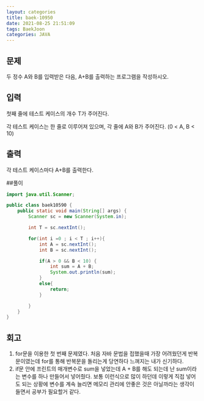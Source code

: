 ```yaml
---
layout: categories
title: baek-10950
date: 2021-08-25 21:51:09
tags: BaekJoon
categories: JAVA
---
```


## 문제
두 정수 A와 B를 입력받은 다음, A+B를 출력하는 프로그램을 작성하시오.

## 입력
첫째 줄에 테스트 케이스의 개수 T가 주어진다.

각 테스트 케이스는 한 줄로 이루어져 있으며, 각 줄에 A와 B가 주어진다. (0 < A, B < 10)

## 출력
각 테스트 케이스마다 A+B를 출력한다.

##풀이
```java
import java.util.Scanner;

public class baek10590 {
    public static void main(String[] args) {
        Scanner sc = new Scanner(System.in);

        int T = sc.nextInt();

        for(int i =0 ; i < T ; i++){
            int A = sc.nextInt();
            int B = sc.nextInt();

            if(A > 0 && B < 10) {
                int sum = A + B;
                System.out.println(sum);
            }
            else{
                return;
            }

        }
    }
}
```

## 회고
1. for문을 이용한 첫 번째 문제였다. 처음 자바 문법을 접했을때 가장 어려웠던게 반복문이였는데 for를 통해 반복문을 돌리는게 당연하다 느껴지는 내가 신기하다.
2. if문 안에 프린트의 매개변수로 sum을 넣었는데 A + B를 해도 되는데 난 sum이라는 변수를 하나 만들어서 넣어줬다. 보통 이런식으로 많이 하던데 이렇게 직접 넣어도 되는 상황에 변수를 계속 늘리면 메모리 관리에 안좋은 것은 아닐까라는 생각이 들면서 공부가 필요할거 같다.